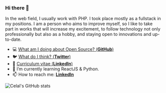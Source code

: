 ### Hi there 👋

In the web field, I usually work with PHP. I took place mostly as a fullstack in my positions. I am a person who aims to improve myself, so I like to take part in works that will increase my excitement, to follow technology not only professionally but also as a hobby, and staying open to innovations and up-to-date.

- 💻  [What am I doing about Open Source? (**GitHub**)](https://github.com/celalnuriakgun)
- 🐦  [What do I think? (**Twitter**)](https://twitter.com/celalnuriakgun)
- 🏹  [Curriculum vitae (**LinkedIn**)](https://linkedin.com/in/celalnuriakgun)
- 🌱  I’m currently learning ReactJS & Python.
- 📫  How to reach me: [**LinkedIn**](https://linkedin.com/in/celalnuriakgun)

![Celal's GitHub stats](https://github-readme-stats.vercel.app/api?username=celalnuriakgun&show_icons=true&theme=transparent)
<!--
**celalnuriakgun/celalnuriakgun** is a ✨ _special_ ✨ repository because its `README.md` (this file) appears on your GitHub profile.

Here are some ideas to get you started:

- 🔭 I’m currently working on ...
- 🌱 I’m currently learning ...
- 👯 I’m looking to collaborate on ...
- 🤔 I’m looking for help with ...
- 💬 Ask me about ...
- 📫 How to reach me: ...
- 😄 Pronouns: ...
- ⚡ Fun fact: ...
-->
